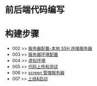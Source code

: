 # 前后端代码编写

# 构建步骤

- 002 >> [服务器配置-本地 SSH 连接服务器](https://github.com/fangqing408/03-xmu-llap/blob/master/recognition/002.md)
- 003 >> [服务器环境配置](https://github.com/fangqing408/03-xmu-llap/blob/master/recognition/003.md)
- 004 >> [虚拟环境](https://github.com/fangqing408/03-xmu-llap/blob/master/recognition/004.md)
- 005 >> [代码上传和测试](https://github.com/fangqing408/03-xmu-llap/blob/master/recognition/005.md)
- 006 >> [screen 管理服务器](https://github.com/fangqing408/03-xmu-llap/blob/master/recognition/006.md)
- 007 >> [上线&启动](https://github.com/fangqing408/03-xmu-llap/blob/master/recognition/007.md)
